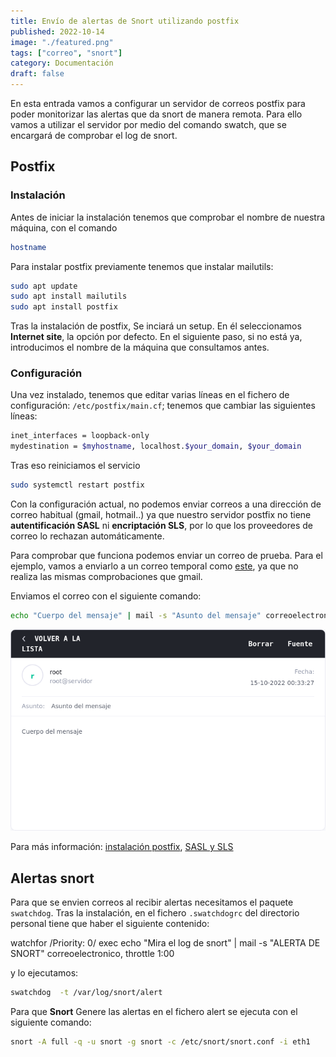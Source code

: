 ```yaml
---
title: Envío de alertas de Snort utilizando postfix
published: 2022-10-14
image: "./featured.png"
tags: ["correo", "snort"]
category: Documentación
draft: false
---
```


En esta entrada vamos a configurar un servidor de correos postfix para poder monitorizar las alertas que da snort de manera remota. Para ello vamos a utilizar el servidor por medio del comando swatch, que se encargará de comprobar el log de snort.

## Postfix

### Instalación

Antes de iniciar la instalación tenemos que comprobar el nombre de nuestra máquina, con el comando

```bash
hostname
```

Para instalar postfix previamente tenemos que instalar mailutils:

```bash
sudo apt update
sudo apt install mailutils
sudo apt install postfix
```

Tras la instalación de postfix, Se inciará un setup. En él seleccionamos **Internet site**, la opción por defecto. En el siguiente paso, si no está ya, introducimos el nombre de la máquina que consultamos antes. 

### Configuración

Una vez instalado, tenemos que editar varias líneas en el fichero de configuración: `/etc/postfix/main.cf`; tenemos que cambiar las siguientes líneas:

```bash
inet_interfaces = loopback-only
mydestination = $myhostname, localhost.$your_domain, $your_domain
```

Tras eso reiniciamos el servicio 

```bash
sudo systemctl restart postfix
```


Con la configuración actual, no podemos enviar correos a una dirección de correo habitual (gmail, hotmail..) ya que nuestro servidor postfix no tiene **autentificación SASL** ni **encriptación SLS**, por lo que los proveedores de correo lo rechazan automáticamente.


Para comprobar que funciona podemos enviar un correo de prueba. Para el ejemplo, vamos a enviarlo a un correo temporal como [este](https://temp-mail.org/es/), ya que no realiza las mismas comprobaciones que gmail.

Enviamos el correo con el siguiente comando:

```bash
echo "Cuerpo del mensaje" | mail -s "Asunto del mensaje" correoelectronico
```

![muestra correo temporal](prueba_correo.png)

Para más información:
[instalación postfix](https://netcorecloud.com/tutorials/install-postfix-as-send-only-smtp-server/),
[SASL y SLS](https://souptonuts.sourceforge.net/postfix_tutorial.html)

## Alertas snort

Para que se envien correos al recibir alertas necesitamos el paquete `swatchdog`. Tras la instalación, en el fichero `.swatchdogrc` del directorio personal tiene que haber el siguiente contenido:

watchfor /Priority: 0/
exec echo "Mira el log de snort" | mail -s "ALERTA DE SNORT" correoelectronico,
throttle 1:00


y lo ejecutamos:

```bash
swatchdog  -t /var/log/snort/alert
```

Para que **Snort** Genere las alertas en el fichero alert se ejecuta con el siguiente comando:

```bash
snort -A full -q -u snort -g snort -c /etc/snort/snort.conf -i eth1
```

